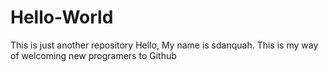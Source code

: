 # Hello-World
This is just another repository 
Hello, My name is sdanquah. This is my way of welcoming new programers to Github
